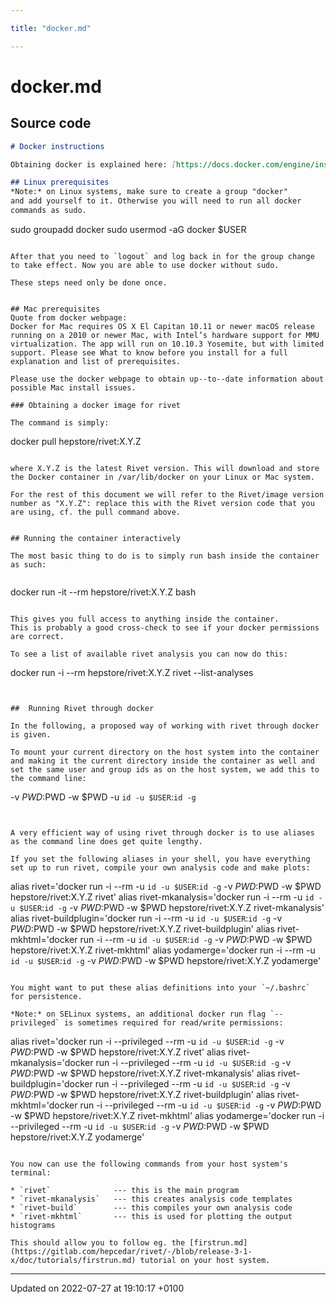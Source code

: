 ```yaml
---

title: "docker.md"

---
```


# docker.md






## Source code

```markdown
# Docker instructions

Obtaining docker is explained here: [https://docs.docker.com/engine/installation/.](https://docs.docker.com/engine/installation/)

## Linux prerequisites
*Note:* on Linux systems, make sure to create a group "docker"
and add yourself to it. Otherwise you will need to run all docker
commands as sudo.

```
sudo groupadd docker
sudo usermod -aG docker $USER
```

After that you need to `logout` and log back in for the group change to take effect. Now you are able to use docker without sudo.

These steps need only be done once.


## Mac prerequisites
Quote from docker webpage:
Docker for Mac requires OS X El Capitan 10.11 or newer macOS release running on a 2010 or newer Mac, with Intel’s hardware support for MMU virtualization. The app will run on 10.10.3 Yosemite, but with limited support. Please see What to know before you install for a full explanation and list of prerequisites.

Please use the docker webpage to obtain up--to--date information about possible Mac install issues.

### Obtaining a docker image for rivet

The command is simply:

```
docker pull hepstore/rivet:X.Y.Z
```

where X.Y.Z is the latest Rivet version. This will download and store the Docker container in /var/lib/docker on your Linux or Mac system.

For the rest of this document we will refer to the Rivet/image version number as "X.Y.Z": replace this with the Rivet version code that you are using, cf. the pull command above.


## Running the container interactively

The most basic thing to do is to simply run bash inside the container as such:


```
docker run -it --rm hepstore/rivet:X.Y.Z bash
```

This gives you full access to anything inside the container.
This is probably a good cross-check to see if your docker permissions
are correct.

To see a list of available rivet analysis you can now do this:

```
docker run -i --rm hepstore/rivet:X.Y.Z rivet --list-analyses
```


##  Running Rivet through docker

In the following, a proposed way of working with rivet through docker is given.

To mount your current directory on the host system into the container and making it the current directory inside the container as well and set the same user and group ids as on the host system, we add this to the command line:

```
 -v $PWD:$PWD -w $PWD -u `id -u $USER`:`id -g`
```


A very efficient way of using rivet through docker is to use aliases as the command line does get quite lengthy.

If you set the following aliases in your shell, you have everything set up to run rivet, compile your own analysis code and make plots:

```
alias rivet='docker run -i  --rm  -u `id -u $USER`:`id -g`  -v $PWD:$PWD -w $PWD  hepstore/rivet:X.Y.Z rivet'
alias rivet-mkanalysis='docker run -i  --rm  -u `id -u $USER`:`id -g`  -v $PWD:$PWD -w $PWD  hepstore/rivet:X.Y.Z rivet-mkanalysis'
alias rivet-buildplugin='docker run -i  --rm  -u `id -u $USER`:`id -g`  -v $PWD:$PWD -w $PWD  hepstore/rivet:X.Y.Z rivet-buildplugin'
alias rivet-mkhtml='docker run -i  --rm  -u `id -u $USER`:`id -g`  -v $PWD:$PWD -w $PWD  hepstore/rivet:X.Y.Z rivet-mkhtml'
alias yodamerge='docker run -i --rm  -u `id -u $USER`:`id -g`  -v $PWD:$PWD -w $PWD  hepstore/rivet:X.Y.Z yodamerge'
```

You might want to put these alias definitions into your `~/.bashrc` for persistence.

*Note:* on SELinux systems, an additional docker run flag `--privileged` is sometimes required for read/write permissions:
```
alias rivet='docker run -i --privileged --rm  -u `id -u $USER`:`id -g`  -v $PWD:$PWD -w $PWD  hepstore/rivet:X.Y.Z rivet'
alias rivet-mkanalysis='docker run -i --privileged --rm  -u `id -u $USER`:`id -g`  -v $PWD:$PWD -w $PWD  hepstore/rivet:X.Y.Z rivet-mkanalysis'
alias rivet-buildplugin='docker run -i --privileged --rm  -u `id -u $USER`:`id -g`  -v $PWD:$PWD -w $PWD  hepstore/rivet:X.Y.Z rivet-buildplugin'
alias rivet-mkhtml='docker run -i --privileged --rm  -u `id -u $USER`:`id -g`  -v $PWD:$PWD -w $PWD  hepstore/rivet:X.Y.Z rivet-mkhtml'
alias yodamerge='docker run -i --privileged --rm  -u `id -u $USER`:`id -g`  -v $PWD:$PWD -w $PWD  hepstore/rivet:X.Y.Z yodamerge'
```

You now can use the following commands from your host system's terminal:

* `rivet`              --- this is the main program
* `rivet-mkanalysis`   --- this creates analysis code templates
* `rivet-build`        --- this compiles your own analysis code
* `rivet-mkhtml`       --- this is used for plotting the output histograms

This should allow you to follow eg. the [firstrun.md](https://gitlab.com/hepcedar/rivet/-/blob/release-3-1-x/doc/tutorials/firstrun.md) tutorial on your host system.
```


-------------------------------

Updated on 2022-07-27 at 19:10:17 +0100
